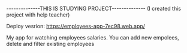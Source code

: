 --------------THIS IS STUDYING PROJECT--------------  (I created this project with help teacher)

Deploy vesrion:    https://employees-app-7ec98.web.app/

My app for watching employees salaries. You can add new empolees, delete and filter existing employees

